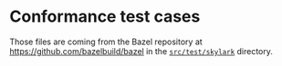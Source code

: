 # Conformance test cases

Those files are coming from the Bazel repository at https://github.com/bazelbuild/bazel in the 
[`src/test/skylark`](https://github.com/bazelbuild/bazel/tree/9b96c0b37da7dfbb6f590c3da65413d921b83eb5/src/test/skylark)
directory. 

